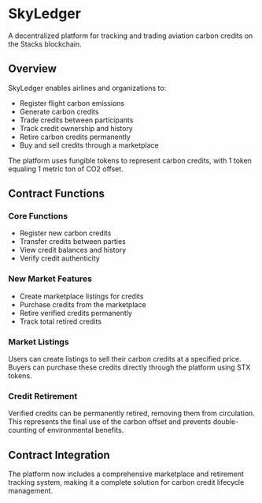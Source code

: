 # SkyLedger

A decentralized platform for tracking and trading aviation carbon credits on the Stacks blockchain.

## Overview

SkyLedger enables airlines and organizations to:
- Register flight carbon emissions
- Generate carbon credits
- Trade credits between participants
- Track credit ownership and history
- Retire carbon credits permanently
- Buy and sell credits through a marketplace

The platform uses fungible tokens to represent carbon credits, with 1 token equaling 1 metric ton of CO2 offset.

## Contract Functions

### Core Functions
- Register new carbon credits
- Transfer credits between parties
- View credit balances and history
- Verify credit authenticity

### New Market Features
- Create marketplace listings for credits
- Purchase credits from the marketplace
- Retire verified credits permanently
- Track total retired credits

### Market Listings
Users can create listings to sell their carbon credits at a specified price. Buyers can purchase these credits directly through the platform using STX tokens.

### Credit Retirement
Verified credits can be permanently retired, removing them from circulation. This represents the final use of the carbon offset and prevents double-counting of environmental benefits.

## Contract Integration
The platform now includes a comprehensive marketplace and retirement tracking system, making it a complete solution for carbon credit lifecycle management.
